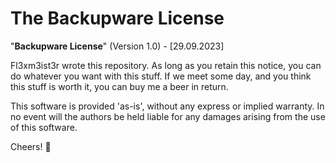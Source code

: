 # The Backupware License

"**Backupware License**" (Version 1.0) - [29.09.2023]

Fl3xm3ist3r wrote this repository. As long as you retain this notice, you can do whatever you want with this stuff. If we meet some day, and you think this stuff is worth it, you can buy me a beer in return.

This software is provided 'as-is', without any express or implied warranty. In no event will the authors be held liable for any damages arising from the use of this software.

Cheers! 🍺
